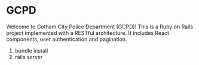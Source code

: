 # GCPD

Welcome to Gotham City Police Department (GCPD)! This is a Ruby on Rails project implemented with a RESTful architecture. It includes React components, user authentication and pagination.

1. bundle install
2. rails server
